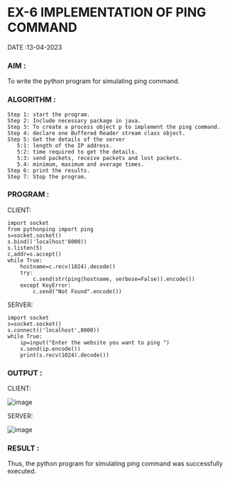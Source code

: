 # EX-6 IMPLEMENTATION OF PING COMMAND

DATE :13-04-2023

### AIM :
To write the python program for simulating ping command.

### ALGORITHM :
```
Step 1: start the program.
Step 2: Include necessary package in java.
Step 3: To create a process object p to implement the ping command.
Step 4: declare one Buffered Reader stream class object.
Step 5: Get the details of the server
   5:1: length of the IP address.
   5:2: time required to get the details.
   5:3: send packets, receive packets and lost packets.
   5.4: minimum, maximum and average times.
Step 6: print the results.
Step 7: Stop the program.
```
### PROGRAM :
CLIENT:
```
import socket
from pythonping import ping
s=socket.socket()
s.bind(('localhost'8000))
s.listen(5)
c,addr=s.accept()
while True:
    hostname=c.recv(1024).decode()
    try:
        c.send(str(ping(hostname, verbose=False)).encode())
    except KeyError:
        c.send("Not Found".encode())
```
SERVER:
```
import socket
s=socket.socket()
s.connect(('localhost',8000))
while True:
    ip=input("Enter the website you want to ping ")
    s.send(ip.encode())
    print(s.recv(1024).decode())
```


### OUTPUT :

CLIENT:

![image](https://github.com/Thilagavathi7/EX-6/assets/119407159/3d8065ae-4d4d-4b68-ab15-0d755f931095)


SERVER:

![image](https://github.com/Thilagavathi7/EX-6/assets/119407159/73fe5be7-fa4a-4ce7-8035-f7db4a7ceece)

### RESULT :
Thus, the python program for simulating ping command was successfully executed.
